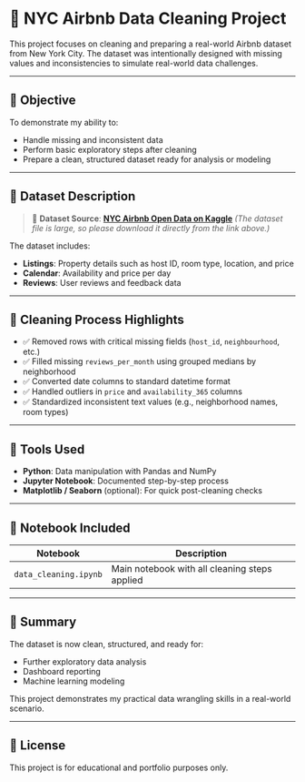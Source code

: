 

# 🧹 NYC Airbnb Data Cleaning Project

This project focuses on cleaning and preparing a real-world Airbnb dataset from New York City. The dataset was intentionally designed with missing values and inconsistencies to simulate real-world data challenges.

---

## 📌 Objective

To demonstrate my ability to:

* Handle missing and inconsistent data
* Perform basic exploratory steps after cleaning
* Prepare a clean, structured dataset ready for analysis or modeling

---

## 📂 Dataset Description

> 📎 **Dataset Source**: [**NYC Airbnb Open Data on Kaggle**](https://www.kaggle.com/datasets/arianazmoudeh/airbnbopendata)
> *(The dataset file is large, so please download it directly from the link above.)*

The dataset includes:

* **Listings**: Property details such as host ID, room type, location, and price
* **Calendar**: Availability and price per day
* **Reviews**: User reviews and feedback data

---

## 🧼 Cleaning Process Highlights

* ✅ Removed rows with critical missing fields (`host_id`, `neighbourhood`, etc.)
* ✅ Filled missing `reviews_per_month` using grouped medians by neighborhood
* ✅ Converted date columns to standard datetime format
* ✅ Handled outliers in `price` and `availability_365` columns
* ✅ Standardized inconsistent text values (e.g., neighborhood names, room types)

---

## 🔧 Tools Used

* **Python**: Data manipulation with Pandas and NumPy
* **Jupyter Notebook**: Documented step-by-step process
* **Matplotlib / Seaborn** (optional): For quick post-cleaning checks

---

## 📓 Notebook Included

| Notebook              | Description                                   |
| --------------------- | --------------------------------------------- |
| `data_cleaning.ipynb` | Main notebook with all cleaning steps applied |

---

## 🏁 Summary

The dataset is now clean, structured, and ready for:

* Further exploratory data analysis
* Dashboard reporting
* Machine learning modeling

This project demonstrates my practical data wrangling skills in a real-world scenario.

---

## 📄 License

This project is for educational and portfolio purposes only.


